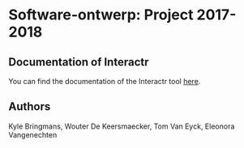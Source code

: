 # Software-ontwerp: Project 2017-2018

## Documentation of Interactr
You can find the documentation of the Interactr tool [here](api/index.md).

## Authors
Kyle Bringmans, Wouter De Keersmaecker, Tom Van Eyck, Eleonora Vangenechten